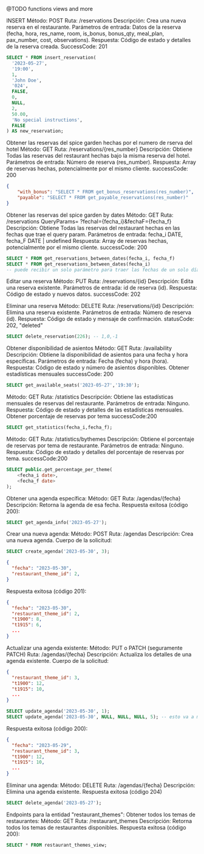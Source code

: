 @TODO functions views and more

INSERT
Método: POST
Ruta: /reservations
Descripción: Crea una nueva reserva en el restaurante.
Parámetros de entrada: Datos de la reserva (fecha, hora, res_name, room, is_bonus, bonus_qty, meal_plan, pax_number, cost, observations).
Respuesta: Código de estado y detalles de la reserva creada.
SuccessCode: 201

```sql
SELECT * FROM insert_reservation(
  '2023-05-27',
  '19:00',
  1,
  'John Doe',
  '024',
  FALSE,
  0,
  NULL,
  2,
  50.00,
  'No special instructions',
  FALSE
) AS new_reservation;
```

Obtener las reservas del spice garden hechas por el numero de rserva del hotel
Método: GET
Ruta: /reservations/{res_number}
Descripción: Obtiene Todas las reservas del restaurant hechas bajo la misma reserva del hotel.
Parámetros de entrada: Número de reserva (res_number).
Respuesta: Array de reservas hechas, potencialmente por el mismo cliente.
successCode: 200
```json
{
    "with_bonus": "SELECT * FROM get_bonus_reservations(res_number)",
    "payable": "SELECT * FROM get_payable_reservations(res_number)"
}
```
Obtener las reservas del spice garden by dates
Método: GET
Ruta: /reservations
QueryParams= ?fechaI={fecha_i}&fechaF={fecha_f}
Descripción: Obtiene Todas las reservas del restaurant hechas en las fechas que trae el query param.
Parámetros de entrada: fecha_i DATE, fecha_F DATE | undefined
Respuesta: Array de reservas hechas, potencialmente por el mismo cliente.
successCode: 200
```sql
SELECT * FROM get_reservations_between_dates(fecha_i, fecha_f)
SELECT * FROM get_reservations_between_dates(fecha_i)
-- puede recibir un solo parámetro para traer las fechas de un solo día.
```

Editar una reserva
Método: PUT
Ruta: /reservations/{id}
Descripción: Edita una reserva existente.
Parámetros de entrada: id de reserva (id).
Respuesta: Código de estado y nuevos datos.
successCode: 202


Eliminar una reserva
Método: DELETE
Ruta: /reservations/{id}
Descripción: Elimina una reserva existente.
Parámetros de entrada: Número de reserva (id).
Respuesta: Código de estado y mensaje de confirmación.
statusCode: 202, "deleted"
```sql
SELECT delete_reservation(226); -- 1,0,-1
```

Obtener disponibilidad de asientos
Método: GET
Ruta: /availability
Descripción: Obtiene la disponibilidad de asientos para una fecha y hora específicas.
Parámetros de entrada: Fecha (fecha) y hora (hora).
Respuesta: Código de estado y número de asientos disponibles.
Obtener estadísticas mensuales
successCode: 200

```sql
SELECT get_available_seats('2023-05-27','19:30');
```

Método: GET
Ruta: /statistics
Descripción: Obtiene las estadísticas mensuales de reservas del restaurante.
Parámetros de entrada: Ninguno.
Respuesta: Código de estado y detalles de las estadísticas mensuales.
Obtener porcentaje de reservas por tema
successCode:200
```sql
SELECT get_statistics(fecha_i,fecha_f);
```

Método: GET
Ruta: /statistics/bythemes
Descripción: Obtiene el porcentaje de reservas por tema de restaurante.
Parámetros de entrada: Ninguno.
Respuesta: Código de estado y detalles del porcentaje de reservas por tema.
successCode:200
```sql
SELECT public.get_percentage_per_theme(
	<fecha_i date>, 
	<fecha_f date>
);
```

Obtener una agenda específica:
Método: GET
Ruta: /agendas/{fecha}
Descripción: Retorna la agenda de esa fecha.
Respuesta exitosa (código 200):

```sql
SELECT get_agenda_info('2023-05-27');
```

Crear una nueva agenda:
Método: POST
Ruta: /agendas
Descripción: Crea una nueva agenda.
Cuerpo de la solicitud:
```sql
SELECT create_agenda('2023-05-30', 3);
```
```json
{
  "fecha": "2023-05-30",
  "restaurant_theme_id": 2,
}
```
Respuesta exitosa (código 201):
```json
{
  "fecha": "2023-05-30",
  "restaurant_theme_id": 2,
  "t1900": 8,
  "t1915": 6,
  ...
}
```

Actualizar una agenda existente:
Método: PUT o PATCH (seguramente PATCH)
Ruta: /agendas/{fecha}
Descripción: Actualiza los detalles de una agenda existente.
Cuerpo de la solicitud:
```json
{
  "restaurant_theme_id": 3,
  "t1900": 12,
  "t1915": 10,
  ...
}
```
```sql
SELECT update_agenda('2023-05-30', 1);
SELECT update_agenda('2023-05-30', NULL, NULL, NULL, 5); -- esto va a modificar el valor de capacidad de t1930
```
Respuesta exitosa (código 200):
```json
{
  "fecha": "2023-05-29",
  "restaurant_theme_id": 3,
  "t1900": 12,
  "t1915": 10,
  ...
}
```

Eliminar una agenda:
Método: DELETE
Ruta: /agendas/{fecha}
Descripción: Elimina una agenda existente.
Respuesta exitosa (código 204)

```sql
SELECT delete_agenda('2023-05-27');
```

Endpoints para la entidad "restaurant_themes":
Obtener todos los temas de restaurantes:
Método: GET
Ruta: /restaurant_themes
Descripción: Retorna todos los temas de restaurantes disponibles.
Respuesta exitosa (código 200):

```sql
SELECT * FROM restaurant_themes_view;
```
